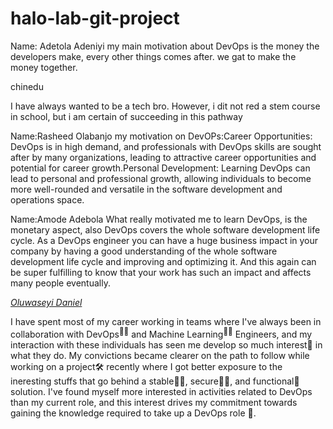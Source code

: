 
# halo-lab-git-project
Name: Adetola Adeniyi
my main motivation about DevOps is the money the developers make, every other things comes after. we gat to make the money together.

chinedu

I have always wanted to be a tech bro. However, i dit not red a stem course in school, but i am certain of succeeding in this pathway


Name:Rasheed Olabanjo
my motivation on DevOPs:Career Opportunities: DevOps is in high demand, and professionals with DevOps skills are sought after by many organizations, leading to attractive career opportunities and potential for career growth.Personal Development: Learning DevOps can lead to personal and professional growth, allowing individuals to become more well-rounded and versatile in the software development and operations space.

Name:Amode Adebola
What really motivated me to learn DevOps, is the monetary aspect, also DevOps covers the whole software development life cycle.  As a DevOps engineer you can have a huge business impact in your company by having a good understanding of the whole software development life cycle and improving and optimizing it. And this again can be super fulfilling to know that your work has such an impact and affects many people eventually.

<em><u>Oluwaseyi Daniel</u></em>

I have spent most of my career working in teams where I've always been in collaboration with DevOps<sup>👨‍🔧</sup> and Machine Learning<sup>🦸‍♀️</sup> Engineers, and my interaction with these individuals has seen me develop so much interest🧡 in what they do. My convictions became clearer on the path to follow while working on a project🛠 recently where I got better exposure to the ineresting stuffs that go behind a stable💪🏿, secure🥷🏽, and functional🦬 solution. I've found myself more interested in activities related to DevOps than my current role, and this interest drives my commitment towards gaining the knowledge required to take up a DevOps role 🎒.
